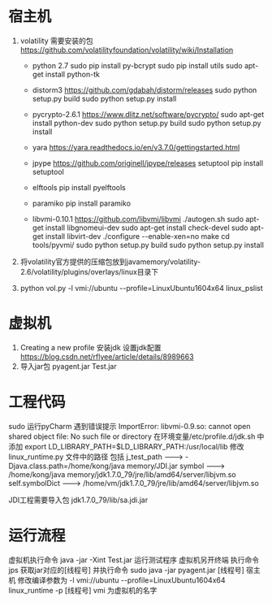 # 宿主机
1. volatility 需要安装的包
     https://github.com/volatilityfoundation/volatility/wiki/Installation
   - python 2.7
        sudo pip install py-bcrypt
        sudo pip install utils
        sudo apt-get install python-tk
   - distorm3
        https://github.com/gdabah/distorm/releases
        sudo python setup.py build
        sudo python setup.py install

   - pycrypto-2.6.1
        https://www.dlitz.net/software/pycrypto/
        sudo apt-get install python-dev
        sudo python setup.py build
        sudo python setup.py install

   - yara
        https://yara.readthedocs.io/en/v3.7.0/gettingstarted.html

   - jpype
        https://github.com/originell/jpype/releases
     setuptool
        pip install setuptool   
   - elftools
        pip install pyelftools
   - paramiko
        pip install paramiko
   - libvmi-0.10.1
        https://github.com/libvmi/libvmi
        ./autogen.sh
        sudo apt-get install libgnomeui-dev
        sudo apt-get install check-devel
        sudo apt-get install libvirt-dev
	    ./configure --enable-xen=no
        make
        cd tools/pyvmi/
        sudo python setup.py build
        sudo python setup.py install

2. 将volatility官方提供的压缩包放到javamemory/volatility-2.6/volatility/plugins/overlays/linux目录下  
3. python vol.py -l vmi://ubuntu --profile=LinuxUbuntu1604x64 linux_pslist

# 虚拟机
1. Creating a new profile 
  安装jdk 设置jdk配置
  https://blog.csdn.net/rflyee/article/details/8989663
2. 导入jar包 pyagent.jar Test.jar
# 工程代码
sudo 运行pyCharm
  遇到错误提示 
  ImportError: libvmi-0.9.so: cannot open shared object file: No such file or directory
  在环境变量/etc/profile.d/jdk.sh 中添加 export LD_LIBRARY_PATH=$LD_LIBRARY_PATH:/usr/local/lib
修改 linux_runtime.py 文件中的路径 包括
j_test_path     ---> -Djava.class.path=/home/kong/java memory/JDI.jar
symbol          ---> /home/kong/java memory/jdk1.7.0_79/jre/lib/amd64/server/libjvm.so 
self.symbolDict ---> /home/vm/jdk1.7.0_79/jre/lib/amd64/server/libjvm.so

JDI工程需要导入包 jdk1.7.0_79/lib/sa.jdi.jar

# 运行流程
虚拟机执行命令 java -jar -Xint Test.jar 运行测试程序
虚拟机另开终端 执行命令jps 获取jar对应的[线程号] 并执行命令 sudo java -jar pyagent.jar [线程号]
宿主机 修改编译参数为 -l vmi://ubuntu --profile=LinuxUbuntu1604x64 linux_runtime -p [线程号]
vmi 为虚拟机的名字
